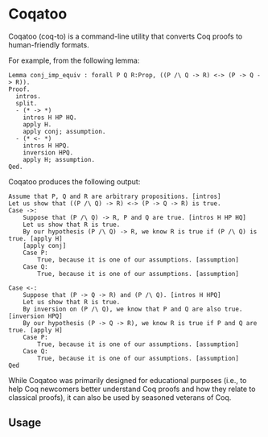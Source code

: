 # Coqatoo
Coqatoo (coq-to) is a command-line utility that converts Coq proofs to human-friendly formats.

For example, from the following lemma:
```ML
Lemma conj_imp_equiv : forall P Q R:Prop, ((P /\ Q -> R) <-> (P -> Q -> R)).
Proof.
  intros.
  split.
  - (* -> *)
    intros H HP HQ.
    apply H.
    apply conj; assumption.
  - (* <- *)
    intros H HPQ.
    inversion HPQ.
    apply H; assumption.
Qed.
```
Coqatoo produces the following output:
```
Assume that P, Q and R are arbitrary propositions. [intros]
Let us show that ((P /\ Q) -> R) <-> (P -> Q -> R) is true.
Case ->:
	Suppose that (P /\ Q) -> R, P and Q are true. [intros H HP HQ]
	Let us show that R is true. 
	By our hypothesis (P /\ Q) -> R, we know R is true if (P /\ Q) is true. [apply H]
	[apply conj]
	Case P:
		True, because it is one of our assumptions. [assumption]
	Case Q:
		True, because it is one of our assumptions. [assumption]
	
Case <-:
	Suppose that (P -> Q -> R) and (P /\ Q). [intros H HPQ]
	Let us show that R is true.
	By inversion on (P /\ Q), we know that P and Q are also true. [inversion HPQ]
	By our hypothesis (P -> Q -> R), we know R is true if P and Q are true. [apply H]
	Case P:
		True, because it is one of our assumptions. [assumption]
	Case Q:
		True, because it is one of our assumptions. [assumption]
Qed
```

While Coqatoo was primarily designed for educational purposes (i.e., to help Coq newcomers better understand Coq proofs and how they relate to classical proofs), it can also be used by seasoned veterans of Coq.

## Usage